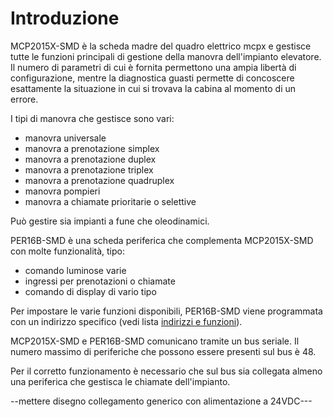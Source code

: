 # Introduzione

MCP2015X-SMD è la scheda madre del quadro elettrico mcpx e gestisce tutte le funzioni principali di gestione della manovra
dell'impianto elevatore.
Il numero di parametri di cui è fornita permettono una ampia libertà di configurazione, mentre la diagnostica guasti permette di concoscere esattamente la situazione in cui
si trovava la cabina al momento di un errore.

I tipi di manovra che gestisce sono vari:
*   manovra universale
*   manovra a prenotazione simplex
*   manovra a prenotazione duplex
*   manovra a prenotazione triplex
*   manovra a prenotazione quadruplex
*   manovra pompieri
*   manovra a chiamate prioritarie o selettive

Può gestire sia impianti a fune che oleodinamici.

PER16B-SMD è una scheda periferica che complementa MCP2015X-SMD con molte funzionalità, tipo:
*   comando luminose varie
*   ingressi per prenotazioni o chiamate
*   comando di display di vario tipo

Per impostare le varie funzioni disponibili, PER16B-SMD viene programmata con un indirizzo specifico (vedi lista [indirizzi e funzioni](periferiche/indirizzi.md)).

MCP2015X-SMD e PER16B-SMD comunicano tramite un bus seriale. Il numero massimo di periferiche che possono essere presenti sul bus è 48.

Per il corretto funzionamento è necessario che sul bus sia collegata almeno una periferica che gestisca le chiamate dell'impianto.

--mettere disegno collegamento generico con alimentazione a 24VDC---
